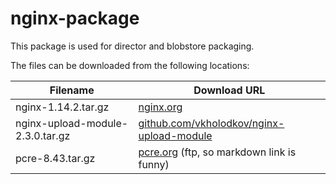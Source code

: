 nginx-package
============
This package is used for director and blobstore packaging.

The files can be downloaded from the following locations:

| Filename | Download URL |
| -------- | ------------ |
| nginx-1.14.2.tar.gz | [nginx.org](http://nginx.org/download/nginx-1.14.2.tar.gz) |
| nginx-upload-module-2.3.0.tar.gz | [github.com/vkholodkov/nginx-upload-module](https://github.com/fdintino/nginx-upload-module/archive/2.3.0.tar.gz)
| pcre-8.43.tar.gz | [pcre.org](ftp://ftp.csx.cam.ac.uk/pub/software/programming/pcre/pcre-8.43.tar.gz) (ftp, so markdown link is funny)|
